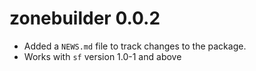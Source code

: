 # zonebuilder 0.0.2

* Added a `NEWS.md` file to track changes to the package.
* Works with `sf` version 1.0-1 and above